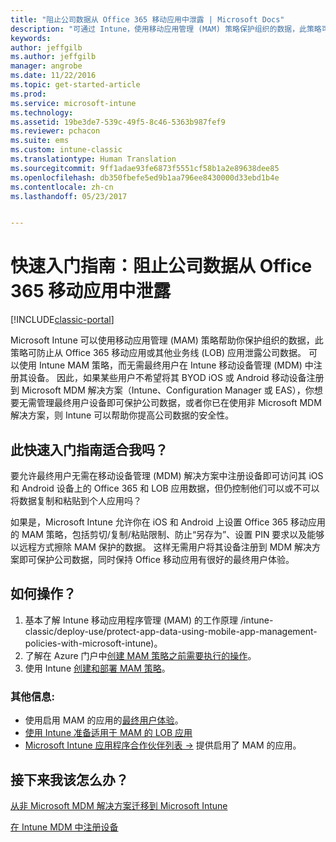 ```yaml
---
title: "阻止公司数据从 Office 365 移动应用中泄露 | Microsoft Docs"
description: "可通过 Intune，使用移动应用管理 (MAM) 策略保护组织的数据，此策略可防止公司数据从 Office 365 移动应用或其他业务线 (LOB) 应用中泄露。"
keywords: 
author: jeffgilb
ms.author: jeffgilb
manager: angrobe
ms.date: 11/22/2016
ms.topic: get-started-article
ms.prod: 
ms.service: microsoft-intune
ms.technology: 
ms.assetid: 19be3de7-539c-49f5-8c46-5363b987fef9
ms.reviewer: pchacon
ms.suite: ems
ms.custom: intune-classic
ms.translationtype: Human Translation
ms.sourcegitcommit: 9ff1adae93fe6873f5551cf58b1a2e89638dee85
ms.openlocfilehash: db350fbefe5ed9b1aa796ee8430000d33ebd1b4e
ms.contentlocale: zh-cn
ms.lasthandoff: 05/23/2017


---
```


# <a name="quick-start-guide-prevent-company-data-leaks-from-office-365-mobile-apps"></a>快速入门指南：阻止公司数据从 Office 365 移动应用中泄露

[!INCLUDE[classic-portal](../includes/classic-portal.md)]

Microsoft Intune 可以使用移动应用管理 (MAM) 策略帮助你保护组织的数据，此策略可防止从 Office 365 移动应用或其他业务线 (LOB) 应用泄露公司数据。 可以使用 Intune MAM 策略，而无需最终用户在 Intune 移动设备管理 (MDM) 中注册其设备。 因此，如果某些用户不希望将其 BYOD iOS 或 Android 移动设备注册到 Microsoft MDM 解决方案（Intune、Configuration Manager 或 EAS），你想要无需管理最终用户设备即可保护公司数据，或者你已在使用非 Microsoft MDM 解决方案，则 Intune 可以帮助你提高公司数据的安全性。   

## <a name="is-this-quick-start-guide-right-for-me"></a>此快速入门指南适合我吗？
要允许最终用户无需在移动设备管理 (MDM) 解决方案中注册设备即可访问其 iOS 和 Android 设备上的 Office 365 和 LOB 应用数据，但仍控制他们可以或不可以将数据复制和粘贴到个人应用吗？

如果是，Microsoft Intune 允许你在 iOS 和 Android 上设置 Office 365 移动应用的 MAM 策略，包括剪切/复制/粘贴限制、防止“另存为”、设置 PIN 要求以及能够以远程方式擦除 MAM 保护的数据。  这样无需用户将其设备注册到 MDM 解决方案即可保护公司数据，同时保持 Office 移动应用有很好的最终用户体验。

## <a name="how-do-i-do-it"></a>如何操作？
1.    基本了解 Intune 移动应用程序管理 (MAM) 的工作原理 /intune-classic/deploy-use/protect-app-data-using-mobile-app-management-policies-with-microsoft-intune)。
2.    了解在 Azure 门户中[创建 MAM 策略之前需要执行的操作](/intune-classic/deploy-use/get-ready-to-configure-mobile-app-management-policies-with-microsoft-intune)。
3.    使用 Intune [创建和部署 MAM 策略](/intune-classic/deploy-use/get-ready-to-configure-mobile-app-management-policies-with-microsoft-intune)。

### <a name="additional-information"></a>其他信息:
- 使用启用 MAM 的应用的[最终用户体验](/intune-classic/deploy-use/end-user-experience-for-mam-enabled-apps-with-microsoft-intune)。
- [使用 Intune 准备适用于 MAM 的 LOB 应用](/intune-classic/deploy-use/decide-how-to-prepare-apps-for-mobile-application-management-with-microsoft-intune)
- <a href="https://www.microsoft.com/cloud-platform/microsoft-intune-partners" target="_blank">Microsoft Intune 应用程序合作伙伴列表 &rarr;</a> 提供启用了 MAM 的应用。

## <a name="what-should-i-do-next"></a>接下来我该怎么办？
[从非 Microsoft MDM 解决方案迁移到 Microsoft Intune](/intune-classic/deploy-use/migrate-to-intune)

[在 Intune MDM 中注册设备](/intune-classic/deploy-use/enroll-devices-in-microsoft-intune)

